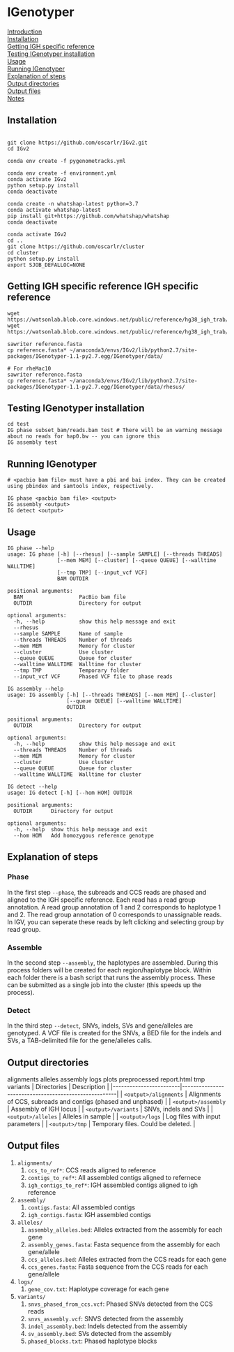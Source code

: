 # IGenotyper

[Introduction](#introduction)  
[Installation](#installation)  
[Getting IGH specific reference](#getting-igh-specific-reference)<br>
[Testing IGenotyper installation](#testing-igenotyper-installation)<br>
[Usage](#usage)<br>
[Running IGenotyper](#running-igenotyper)<br>
[Explanation of steps](#explanation-of-steps)<br>
[Output directories](#output-directories)<br>
[Output files](#output-files)<br>
[Notes](#notes)

## Installation

```

git clone https://github.com/oscarlr/IGv2.git
cd IGv2

conda env create -f pygenometracks.yml

conda env create -f environment.yml
conda activate IGv2
python setup.py install
conda deactivate

conda create -n whatshap-latest python=3.7
conda activate whatshap-latest
pip install git+https://github.com/whatshap/whatshap
conda deactivate

conda activate IGv2
cd ..
git clone https://github.com/oscarlr/cluster
cd cluster
python setup.py install
export SJOB_DEFALLOC=NONE
```

## Getting IGH specific reference IGH specific reference

```
wget https://watsonlab.blob.core.windows.net/public/reference/hg38_igh_trab/reference.fasta
wget https://watsonlab.blob.core.windows.net/public/reference/hg38_igh_trab/reference.fasta.fai

sawriter reference.fasta
cp reference.fasta* ~/anaconda3/envs/IGv2/lib/python2.7/site-packages/IGenotyper-1.1-py2.7.egg/IGenotyper/data/

# For rheMac10
sawriter reference.fasta
cp reference.fasta* ~/anaconda3/envs/IGv2/lib/python2.7/site-packages/IGenotyper-1.1-py2.7.egg/IGenotyper/data/rhesus/

```

## Testing IGenotyper installation
```
cd test
IG phase subset_bam/reads.bam test # There will be an warning message about no reads for hap0.bw -- you can ignore this
IG assembly test

```

## Running IGenotyper
```
# <pacbio bam file> must have a pbi and bai index. They can be created using pbindex and samtools index, respectively.

IG phase <pacbio bam file> <output> 
IG assembly <output> 
IG detect <output> 
```

## Usage
```
IG phase --help
usage: IG phase [-h] [--rhesus] [--sample SAMPLE] [--threads THREADS]
                [--mem MEM] [--cluster] [--queue QUEUE] [--walltime WALLTIME]
                [--tmp TMP] [--input_vcf VCF]
                BAM OUTDIR

positional arguments:
  BAM                  PacBio bam file
  OUTDIR               Directory for output

optional arguments:
  -h, --help           show this help message and exit
  --rhesus
  --sample SAMPLE      Name of sample
  --threads THREADS    Number of threads
  --mem MEM            Memory for cluster
  --cluster            Use cluster
  --queue QUEUE        Queue for cluster
  --walltime WALLTIME  Walltime for cluster
  --tmp TMP            Temporary folder
  --input_vcf VCF      Phased VCF file to phase reads
```
```
IG assembly --help
usage: IG assembly [-h] [--threads THREADS] [--mem MEM] [--cluster]
                   [--queue QUEUE] [--walltime WALLTIME]
                   OUTDIR

positional arguments:
  OUTDIR               Directory for output

optional arguments:
  -h, --help           show this help message and exit
  --threads THREADS    Number of threads
  --mem MEM            Memory for cluster
  --cluster            Use cluster
  --queue QUEUE        Queue for cluster
  --walltime WALLTIME  Walltime for cluster
```
```
IG detect --help
usage: IG detect [-h] [--hom HOM] OUTDIR

positional arguments:
  OUTDIR      Directory for output

optional arguments:
  -h, --help  show this help message and exit
  --hom HOM   Add homozygous reference genotype
```

## Explanation of steps
### Phase
In the first step `--phase`, the subreads and CCS reads are phased and aligned to the IGH specific reference. Each read has a read group annotation. A read group annotation of 1 and 2 corresponds to haplotype 1 and 2. The read group annotation of 0 corresponds to unassignable reads. In IGV, you can seperate these reads by left clicking and selecting group by read group.

### Assemble
In the second step `--assembly`, the haplotypes are assembled. During this process folders will be created for each region/haplotype block. Within each folder there is a bash script that runs the assembly process. These can be submitted as a single job into the cluster (this speeds up the process).

### Detect
In the third step `--detect`, SNVs, indels, SVs and gene/alleles are genotyped. A VCF file is created for the SNVs, a BED file for the indels and SVs, a TAB-delimited file for the gene/alleles calls.  

## Output directories
alignments  alleles  assembly  logs  plots  preprocessed  report.html  tmp  variants
| Directories            | Description                                          |
|------------------------|------------------------------------------------------|
| `<output>/alignments`  | Alignments of CCS, subreads and contigs (phased and unphased) |
| `<output>/assembly`    | Assembly of IGH locus                                |
| `<output>/variants`    | SNVs, indels and SVs                                 |
| `<output>/alleles`     | Alleles in sample                                    |
| `<output>/logs`        | Log files with input parameters                   |
| `<output>/tmp`         | Temporary files. Could be deleted.                   |

## Output files
1. `alignments/`
    1. `ccs_to_ref*`: CCS reads aligned to reference
    2. `contigs_to_ref*`: All assembled contigs aligned to refernece
    3. `igh_contigs_to_ref*`: IGH assembled contigs aligned to igh reference
2. `assembly/`
    1. `contigs.fasta`: All assembled contigs
    2. `igh_contigs.fasta`: IGH assembled contigs
3. `alleles/`
    1. `assembly_alleles.bed`: Alleles extracted from the assembly for each gene
    2. `assembly_genes.fasta`: Fasta sequence from the assembly for each gene/allele
    3. `ccs_alleles.bed`: Alleles extracted from the CCS reads for each gene
    4. `ccs_genes.fasta`: Fasta sequence from the CCS reads for each gene/allele
4. `logs/`
    1. `gene_cov.txt`: Haplotype coverage for each gene
5. `variants/`
    1. `snvs_phased_from_ccs.vcf`: Phased SNVs detected from the CCS reads
    2. `snvs_assembly.vcf`: SNVS detected from the assembly
    3. `indel_assembly.bed`: Indels detected from the assembly
    4. `sv_assembly.bed`: SVs detected from the assembly
    5. `phased_blocks.txt`: Phased haplotype blocks
